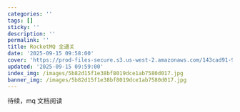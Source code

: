 ```yaml
---
categories: ''
tags: []
sticky: ''
description: ''
permalink: ''
title: RocketMQ 全通关
date: '2025-09-15 09:58:00'
cover: 'https://prod-files-secure.s3.us-west-2.amazonaws.com/143cad91-961b-48b0-82dc-78fbb6eb5abe/5b105eb9-fd5e-43e3-be11-a43759284d83/wallhaven-6lq3m7.jpg?X-Amz-Algorithm=AWS4-HMAC-SHA256&X-Amz-Content-Sha256=UNSIGNED-PAYLOAD&X-Amz-Credential=ASIAZI2LB466YVIY3SXV%2F20250920%2Fus-west-2%2Fs3%2Faws4_request&X-Amz-Date=20250920T050054Z&X-Amz-Expires=3600&X-Amz-Security-Token=IQoJb3JpZ2luX2VjEG0aCXVzLXdlc3QtMiJHMEUCIQCqyi34dchLgUs2t2tQKsdJs0k%2FR93YjnVhOQIWsnCmEAIgc7QzoS4G2vjzGRcJTVMmIG%2F2D9xFXLJwbuYOZ9kgqH4qiAQI5v%2F%2F%2F%2F%2F%2F%2F%2F%2F%2FARAAGgw2Mzc0MjMxODM4MDUiDANEN5Up3q9D4SM%2FVircAy3OxsuM3agtrHYeomRQObk2aasqx%2B3Z8SUPKux0PxajscL%2FGkRfZbkCb6DYpp4s20aHOUYj6ZuIXPVsxxl4asXkAy1gCVVa%2BeXijt7nYFEjPVEeQU5El4CEjw%2B6oyiO%2B%2Fa0p7fRr0eGo7cyIL9kTKBmmg2sBYuCLb09PvZnmqskiL48VFUJ74qLBw8i5Vxzh0H6lcc%2BLhM%2B9WwMiEzL0y30MuqS8B0y1nd%2Brd7lG%2Bzfalh0GzE2ugVp3P%2BuzQbRTsg%2BRjYG%2FLBw1uwm0AzEGq0ilNfCGSEaWJnVyZlhv1Ajyxh1DASTep5wuzEiU7n2R%2BJTo8hRUkbtAN%2FSz5nbmgtvO1iOP89acxUmwHd5YcYDR8zdkty7NmmHGEtcLGTVocPGqRjPI%2FCUeJ21FFrwsJRIbvR70KkGyvg4zVdaBk9xlBC0BitNM6xdUm5eeXs%2FikQGHuiD%2FBL8yRd%2FbjqtDos7oimglqYkyPAQANCvWf1k4M%2FkubfLlcORJHCyK32aN2uFxia1PSEUCxCo%2Fd1aC0RPqH9RpbquELL6CMaoigRJhAfX4NjHCdfV2sC9WF%2BHUOFM775VwL6KA5F9gGQHXjQaFtLPU3YtCRzIlK7E%2FKh3j87GtPVRAentsvGTML7nuMYGOqUBANtsNoGxFFcaOX9sTu3WGt%2BA%2F7BXxtkwgbu24Um19NkMZWo1SQ6zNJfhHi%2F3LBBeEBPRfzdJfdP0W3wkbF9R%2FBZRgM8zS21LwedzgEJ4w5VIi92%2FusegfsSpw82v9FGvJmTMzKWMImjJIPn3S%2BM4Wnei1UycYXzPcGeafBEbkH2S0%2BugrEFuF22wABqm3ugyO2AB3C0Y1CyvoMjQFWv1eN8LYsau&X-Amz-Signature=a6da3a7679ce1c025e2306900a028ee0e129a5ea1710afc94662df69d31b0a8f&X-Amz-SignedHeaders=host&x-amz-checksum-mode=ENABLED&x-id=GetObject'
updated: '2025-09-15 09:59:00'
index_img: /images/5b82d15f1e38bf8019dce1ab7580d017.jpg
banner_img: /images/5b82d15f1e38bf8019dce1ab7580d017.jpg
---
```


待续，mq 文档阅读


